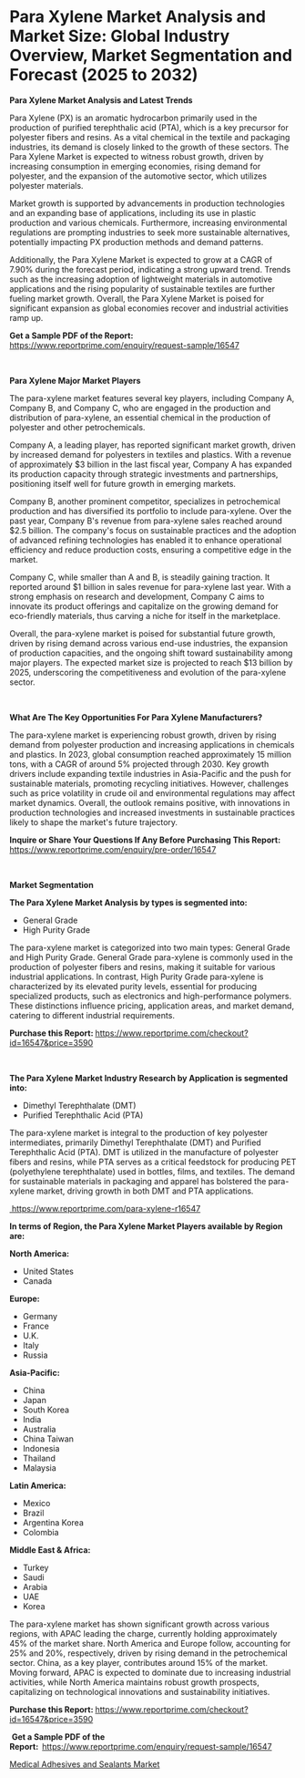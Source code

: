 <p><h1>Para Xylene Market Analysis and Market Size: Global Industry Overview, Market Segmentation and Forecast (2025 to 2032)</h1></p><p><strong>Para Xylene Market Analysis and Latest Trends</strong></p>
<p><p>Para Xylene (PX) is an aromatic hydrocarbon primarily used in the production of purified terephthalic acid (PTA), which is a key precursor for polyester fibers and resins. As a vital chemical in the textile and packaging industries, its demand is closely linked to the growth of these sectors. The Para Xylene Market is expected to witness robust growth, driven by increasing consumption in emerging economies, rising demand for polyester, and the expansion of the automotive sector, which utilizes polyester materials.</p><p>Market growth is supported by advancements in production technologies and an expanding base of applications, including its use in plastic production and various chemicals. Furthermore, increasing environmental regulations are prompting industries to seek more sustainable alternatives, potentially impacting PX production methods and demand patterns.</p><p>Additionally, the Para Xylene Market is expected to grow at a CAGR of 7.90% during the forecast period, indicating a strong upward trend. Trends such as the increasing adoption of lightweight materials in automotive applications and the rising popularity of sustainable textiles are further fueling market growth. Overall, the Para Xylene Market is poised for significant expansion as global economies recover and industrial activities ramp up.</p></p>
<p><strong>Get a Sample PDF of the Report:&nbsp;</strong> <a href="https://www.reportprime.com/enquiry/request-sample/16547?utm_campaign=3549&utm_medium=2&utm_source=Github&utm_content=ia&utm_term=17032025&utm_id=para-xylene">https://www.reportprime.com/enquiry/request-sample/16547</a></p>
<p>&nbsp;</p>
<p><strong>Para Xylene Major Market Players</strong></p>
<p><p>The para-xylene market features several key players, including Company A, Company B, and Company C, who are engaged in the production and distribution of para-xylene, an essential chemical in the production of polyester and other petrochemicals. </p><p>Company A, a leading player, has reported significant market growth, driven by increased demand for polyesters in textiles and plastics. With a revenue of approximately $3 billion in the last fiscal year, Company A has expanded its production capacity through strategic investments and partnerships, positioning itself well for future growth in emerging markets.</p><p>Company B, another prominent competitor, specializes in petrochemical production and has diversified its portfolio to include para-xylene. Over the past year, Company B's revenue from para-xylene sales reached around $2.5 billion. The company's focus on sustainable practices and the adoption of advanced refining technologies has enabled it to enhance operational efficiency and reduce production costs, ensuring a competitive edge in the market.</p><p>Company C, while smaller than A and B, is steadily gaining traction. It reported around $1 billion in sales revenue for para-xylene last year. With a strong emphasis on research and development, Company C aims to innovate its product offerings and capitalize on the growing demand for eco-friendly materials, thus carving a niche for itself in the marketplace.</p><p>Overall, the para-xylene market is poised for substantial future growth, driven by rising demand across various end-use industries, the expansion of production capacities, and the ongoing shift toward sustainability among major players. The expected market size is projected to reach $13 billion by 2025, underscoring the competitiveness and evolution of the para-xylene sector.</p></p>
<p>&nbsp;</p>
<p><strong>What Are The Key Opportunities For Para Xylene Manufacturers?</strong></p>
<p><p>The para-xylene market is experiencing robust growth, driven by rising demand from polyester production and increasing applications in chemicals and plastics. In 2023, global consumption reached approximately 15 million tons, with a CAGR of around 5% projected through 2030. Key growth drivers include expanding textile industries in Asia-Pacific and the push for sustainable materials, promoting recycling initiatives. However, challenges such as price volatility in crude oil and environmental regulations may affect market dynamics. Overall, the outlook remains positive, with innovations in production technologies and increased investments in sustainable practices likely to shape the market's future trajectory.</p></p>
<p><strong>Inquire or Share Your Questions If Any Before Purchasing This Report:</strong> <a href="https://www.reportprime.com/enquiry/pre-order/16547?utm_campaign=3549&utm_medium=2&utm_source=Github&utm_content=ia&utm_term=17032025&utm_id=para-xylene">https://www.reportprime.com/enquiry/pre-order/16547</a></p>
<p>&nbsp;</p>
<p><strong>Market Segmentation</strong></p>
<p><strong>The Para Xylene Market Analysis by types is segmented into:</strong></p>
<p><ul><li>General Grade</li><li>High Purity Grade</li></ul></p>
<p><p>The para-xylene market is categorized into two main types: General Grade and High Purity Grade. General Grade para-xylene is commonly used in the production of polyester fibers and resins, making it suitable for various industrial applications. In contrast, High Purity Grade para-xylene is characterized by its elevated purity levels, essential for producing specialized products, such as electronics and high-performance polymers. These distinctions influence pricing, application areas, and market demand, catering to different industrial requirements.</p></p>
<p><strong>Purchase this Report:&nbsp;</strong><a href="https://www.reportprime.com/checkout?id=16547&price=3590&utm_campaign=3549&utm_medium=2&utm_source=Github&utm_content=ia&utm_term=17032025&utm_id=para-xylene">https://www.reportprime.com/checkout?id=16547&price=3590</a></p>
<p>&nbsp;</p>
<p><strong>The Para Xylene Market Industry Research by Application is segmented into:</strong></p>
<p><ul><li>Dimethyl Terephthalate (DMT)</li><li>Purified Terephthalic Acid (PTA)</li></ul></p>
<p><p>The para-xylene market is integral to the production of key polyester intermediates, primarily Dimethyl Terephthalate (DMT) and Purified Terephthalic Acid (PTA). DMT is utilized in the manufacture of polyester fibers and resins, while PTA serves as a critical feedstock for producing PET (polyethylene terephthalate) used in bottles, films, and textiles. The demand for sustainable materials in packaging and apparel has bolstered the para-xylene market, driving growth in both DMT and PTA applications.</p></p>
<p><a href="https://www.reportprime.com/para-xylene-r16547?utm_campaign=3549&utm_medium=2&utm_source=Github&utm_content=ia&utm_term=17032025&utm_id=para-xylene">&nbsp;https://www.reportprime.com/para-xylene-r16547</a></p>
<p><strong>In terms of Region, the Para Xylene Market Players available by Region are:</strong></p>
<p>
    <p> <strong> North America: </strong>
        <ul>
            <li>United States</li>
            <li>Canada</li>
        </ul>
        </p> 
    <p> <strong> Europe: </strong>
        <ul>
            <li>Germany</li>
            <li>France</li>
            <li>U.K.</li>
            <li>Italy</li>
            <li>Russia</li>
        </ul>
        </p> 
    <p> <strong> Asia-Pacific: </strong>
        <ul>
            <li>China</li>
            <li>Japan</li>
            <li>South Korea</li>
            <li>India</li>
            <li>Australia</li>
            <li>China Taiwan</li>
            <li>Indonesia</li>
            <li>Thailand</li>
            <li>Malaysia</li>
        </ul>
        </p> 
    <p> <strong> Latin America: </strong>
        <ul>
            <li>Mexico</li>
            <li>Brazil</li>
            <li>Argentina Korea</li>
            <li>Colombia</li>
        </ul>
        </p> 
    <p> <strong> Middle East & Africa: </strong>
        <ul>
            <li>Turkey</li>
            <li>Saudi</li>
            <li>Arabia</li>
            <li>UAE</li>
            <li>Korea</li>
        </ul>
    </p>
    </p>
<p><p>The para-xylene market has shown significant growth across various regions, with APAC leading the charge, currently holding approximately 45% of the market share. North America and Europe follow, accounting for 25% and 20%, respectively, driven by rising demand in the petrochemical sector. China, as a key player, contributes around 15% of the market. Moving forward, APAC is expected to dominate due to increasing industrial activities, while North America maintains robust growth prospects, capitalizing on technological innovations and sustainability initiatives.</p></p>
<p><strong>Purchase this Report: </strong><a href="https://www.reportprime.com/checkout?id=16547&price=3590&utm_campaign=3549&utm_medium=2&utm_source=Github&utm_content=ia&utm_term=17032025&utm_id=para-xylene">https://www.reportprime.com/checkout?id=16547&price=3590</a></p>
<p>&nbsp;<strong>Get a Sample PDF of the Report:&nbsp;&nbsp;</strong><a href="https://www.reportprime.com/enquiry/request-sample/16547?utm_campaign=3549&utm_medium=2&utm_source=Github&utm_content=ia&utm_term=17032025&utm_id=para-xylene">https://www.reportprime.com/enquiry/request-sample/16547</a></p>
<p><strong></strong></p>
<p><p><a href="https://github.com/guleealhani/Market-Research-Report-List-1/blob/main/medical-adhesives-and-sealants-market.md?utm_campaign=3549&utm_medium=2&utm_source=Github&utm_content=ia&utm_term=17032025&utm_id=para-xylene">Medical Adhesives and Sealants Market</a></p></p>